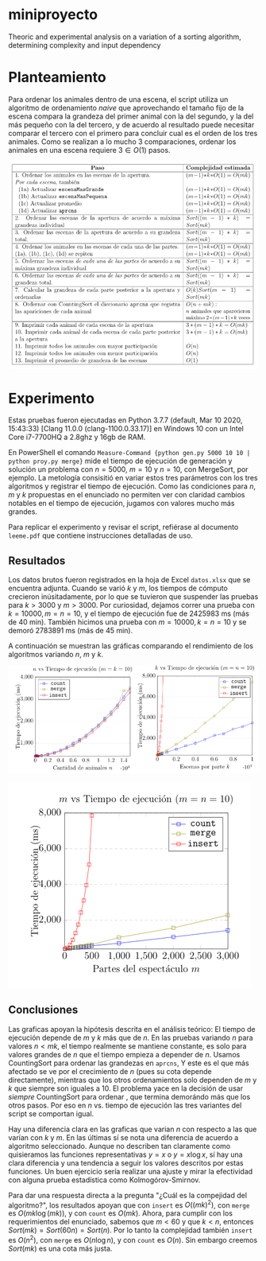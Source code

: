 # miniproyecto
Theoric and experimental analysis on a variation of a sorting algorithm, 
determining complexity and input dependency

# Planteamiento
Para ordenar los animales dentro de una escena, el script utiliza un
algoritmo de ordenamiento *naive* que aprovechando el tamaño fijo de la
escena compara la grandeza del primer animal con la del segundo, y la
del más pequeño con la del tercero, y de acuerdo al resultado puede
necesitar comparar el tercero con el primero para concluir cual es el
orden de los tres animales. Como se realizan a lo mucho 3 comparaciones,
ordenar los animales en una escena requiere $3\in O(1)$ pasos.

![Table of complexities per task](graphs/disse.png?raw=true "Complexity per tast")

# Experimento
Estas pruebas fueron ejecutadas en Python 3.7.7 (default, Mar 10 2020,
15:43:33) \[Clang 11.0.0 (clang-1100.0.33.17)\] en Windows 10 con un
Intel Core i7-7700HQ a 2.8ghz y 16gb de RAM.

En PowerShell el comando
`Measure-Command {python gen.py 5000 10 10 | python proy.py merge}` mide
el tiempo de ejecución de generación y solución un problema con
$n=5000$, $m=10$ y $n=10$, con MergeSort, por ejemplo. La metología
consisitió en variar estos tres parámetros con los tres algoritmos y
registrar el tiempo de ejecución. Como las condiciones para $n$, $m$ y
$k$ propuestas en el enunciado no permiten ver con claridad cambios
notables en el tiempo de ejecución, jugamos con valores mucho más
grandes.

Para replicar el experimento y revisar el script, refiérase al documento
`leeme.pdf` que contiene instrucciones detalladas de uso.

## Resultados
Los datos brutos fueron registrados en la hoja de Excel `datos.xlsx` que
se encuentra adjunta. Cuando se varió $k$ y $m$, los tiempos de cómputo
crecieron inúsitadamente, por lo que se tuvieron que suspender las
pruebas para $k > 3000$ y $m > 3000$. Por curiosidad, dejamos correr una
prueba con $k=10000,\, m=n=10$, y el tiempo de ejecución fue de 2425983
ms (más de 40 min). También hicimos una prueba con $m=10000, \, k=n=10$
y se demoró 2783891 ms (más de 45 min).

A continuación se muestran las gráficas comparando el rendimiento de los
algoritmos variando $n$, $m$ y $k$.

![Execution time](graphs/graph1.png?raw=true "execution time")

![Execution time](graphs/graph2.png?raw=true "execution time")

## Conclusiones

Las graficas apoyan la hipótesis descrita en el análisis teórico: El
tiempo de ejecución depende de $m$ y $k$ más que de $n$. En las pruebas
variando $n$ para valores $n < mk$, el tiempo realmente se mantiene
constante, es solo para valores grandes de $n$ que el tiempo empieza a
depender de $n$. Usamos CountingSort para ordenar las grandezas en
`aprcns`, Y este es el que más afectado se ve por el crecimiento de $n$
(pues su cota depende directamente), mientras que los otros
ordenamientos solo dependen de $m$ y $k$ que siempre son iguales a $10$.
El problema yace en la decisión de usar *siempre* CountingSort para
ordenar , que termina demorándo más que los otros pasos. Por eso en $n$
vs. tiempo de ejecución las tres variantes del script se comportan
igual.

Hay una diferencia clara en las graficas que varian $n$ con respecto a
las que varían con $k$ y $m$. En las últimas sí se nota una diferencia
de acuerdo a algoritmo seleccionado. Aunque no describen tan claramente
como quisieramos las funciones representativas $y=x$ o $y=x\log x$, sí
hay una clara diferencia y una tendencia a seguir los valores descritos
por estas funciones. Un buen ejercicio sería realizar una ajuste y mirar
la efectividad con alguna prueba estadística como Kolmogórov-Smirnov.

Para dar una respuesta directa a la pregunta "¿Cuál es la compejidad del
algoritmo?\", los resultados apoyan que con `insert` es $O((mk)^2)$, con
`merge` es $O(mk\log(mk))$, y con `count` es $O(mk)$. Ahora, para
cumplir con los requerimientos del enunciado, sabemos que $m < 60$ y que
$k <n$, entonces $Sort(mk) = Sort(60n) = Sort(n)$. Por lo tanto la
complejidad también `insert` es $O(n^2)$, con `merge` es $O(n\log n)$, y
con `count` es $O(n)$. Sin embargo creemos $Sort(mk)$ es una cota más
justa.
